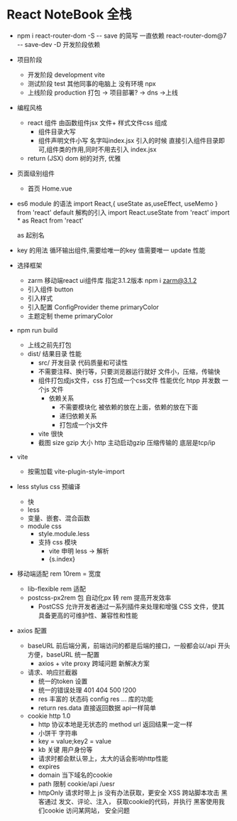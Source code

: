 # React NoteBook 全栈

- npm i react-router-dom -S
  -- save 的简写  一直依赖  react-router-dom@7
  -- save-dev -D 开发阶段依赖 
- 项目阶段 
  - 开发阶段 development  vite
  - 测试阶段 test 其他同事的电脑上 没有环境 npx
  - 上线阶段 production  打包 -> 项目部署? -> dns ->上线

- 编程风格
  - react 组件 由函数组件jsx 文件+ 样式文件css 组成
    - 组件目录大写
    - 组件声明文件小写 名字叫index.jsx
    引入的时候 直接引入组件目录即可,组件类的作用,同时不用去引入 index.jsx
  - return (JSX)  dom 树的对齐, 优雅

- 页面级别组件
  - 首页
    Home.vue  

- es6 module 的语法
  import React,{ useState as,useEffect, useMemo } from 'react'
  default 解构的引入
  import React.useState from 'react'
  import * as React from 'react'

  as 起别名

- key 的用法
  循环输出组件,需要给唯一的key 值需要唯一
  update 性能

- 选择框架
  - zarm 移动端react ui组件库
    指定3.1.2版本 npm i zarm@3.1.2
  - 引入组件 button
  - 引入样式
  - 引入配置 ConfigProvider theme primaryColor
  - 主题定制 theme primaryColor
- npm run build
  - 上线之前先打包
  - dist/ 结果目录
    性能 
    - src/ 开发目录
      代码质量和可读性
    - 不需要注释、换行等，只要浏览器运行就好
      文件小，压缩，传输快
    - 组件打包成js文件，css 打包成一个css文件
      性能优化 htpp 并发数 一个js 文件
      - 依赖关系
        - 不需要模块化
          被依赖的放在上面，依赖的放在下面
        - 递归依赖关系
        - 打包成一个js文件
    - vite 很快
    - 截图
      size gzip 大小 http 主动启动gzip 压缩传输的
      底层是tcp/ip

- vite 
  - 按需加载 vite-plugin-style-import 

- less stylus css 预编译
  - 快
  - less 
  - 变量、嵌套、混合函数
  - module css 
    - style.module.less
    - 支持 css 模块
      - vite 申明 less -> 解析
      - {s.index} 

- 移动端适配 
  rem 10rem = 宽度
  - lib-flexible rem 适配
  - postcss-px2rem 包 自动化px 转 rem 提高开发效率
    - PostCSS 允许开发者通过一系列插件来处理和增强 CSS 文件，使其具备更高的可维护性、兼容性和性能

- axios 配置
  - baseURL
    前后端分离，前端访问的都是后端的接口，一般都会以/api 开头
    方便，baseURL 统一配置
    - axios + vite proxy
      跨域问题 新解决方案
  - 请求、响应拦截器
    - 统一的token 设置
    - 统一的错误处理
      401 404 500 !200
    - res 丰富的 状态码 config res ... 库的功能
    - return res.data 直接返回数据 api一样简单
  - cookie http 1.0
    - http 协议本地是无状态的 method url 返回结果一定一样
    - 小饼干 字符串
    - key = value;key2 = value
    - kb 关键 用户身份等
    - 请求时都会默认带上，太大的话会影响http性能
    - expires
    - domain 当下域名的cookie
    - path 限制 cookie/api    /uesr
    - httpOnly 请求时带上  js 没有办法获取，更安全
      XSS 跨站脚本攻击 黑客通过 发文、评论、注入， 获取cookie的代码，并执行
      黑客使用我们cookie 访问某网站， 安全问题
      <script>  <  &lt;
    - secure 安全的cookie  https 协议下才会带上
## 业务开发
- NavBar 组件
  - components 公共组件
  - zarm TabBar TarBar.Item
    activeKey itemKey
  - change setActiveKey
  - icon
    - iconfont 定制
  - showNavBar 
    - 默认是false，路由切换 showNavBar 为true
    - 伪代码 当业务复杂或不太熟悉时可用
    - useLocation 拿到当前的路由， 解构出路径
    - useEffect 监听 路由变化
- react hooks?
  - useState 响应式
  - useEffect 生命周期 副作用
  - memo 缓存组件
  - useMemo 缓存计算结果
  - useCallback 缓存函数
  - react-router-dom  useNavigate useLocation
  - 函数式编程思想 use hooks 很方便的作用
- react-router-dom
  BrowserRouter HashRouter
  Router Routes Route 组件
  useNavigate useLocation 属于路由，路由改变 更新
  useEffect 依赖 观察路由变化

- CustomIcon 的组件
  Icon.createFromIconfont
- react-router-dom
  useNavigate hook
  navigateTo('/user')
  必须放到router 组件内

- 单页应用  SPA  single page application 看过去像一个页面，移动端 
  - 传统的a 标签 刷新页面 服务器重新渲染，所有的html，白屏 慢 体验不好
  - vue/react 优化体验
    - 不能白屏  不要去刷新整个页面 NavBar
      HashRouter HistoryRouter 支持  hashChange pushState
      不用a 标签， 由router 统一管理
    - Router router-view  一副牌 看到最上面一张

- react props 类型约束  
  - prop-types
  - 函数组件对象 propTypes 属性
  - PropTypes.bool

- css 
  - react module css
  - less
    嵌套
    &
    less :global 选择器用于在局部作用域的 LESS 文件中定义全局样式，使指定的 CSS 规则应用到全局范围，而不受局部作用域限制。这在模块化组件开发中非常有用。
  - iconfont  性能优化
  - linear-gradient  线性渐变色  代替图片
  - px2rem 

- 功能需求分析
  - 登录、注册切换功能
    - 切换下面的表单  useState type login/register
    - onclick 切换 type
    - type  active
    - useEffect + useLocation url/login/register

- 项目用了哪些包？
  - classnames  动态类名的逻辑安排

- 记账产品
  - 账单首页 
    - 时间和类型 查询
    - 账单列表
  - 可视化账单 数据
    echarts 图标展示
  - CRUD 用户 账单 
    - jwt
    - 跨域
    - 文件上传
  - 我的

## 用户页面的静态开发
  - 行内样式
    {{"":"",}}
  - nth-of-type 会根据元素的类型进行计数
  - align-self baseline 主轴是纵向的，对齐子元素的宽度
  
  - react 和 vue slot 和props.children 区别
    - 以modal 组件为例的， 通用组件  万达  负责招商
    - 需要强大的定制性  入驻
      title footer props  string | JSX 传入
    - content 表单 | JSX ... slot(插槽，具名插槽)

## AI 特性
  - prompt 提效的模板
  假如你是前端工程师 使用react + javascript 技术栈， 请根据上图分析功能模块和交互细节 给出要开发的功能点， 难点 和预计需要的开发时间。 只需要开发前端， 后端不需要考虑。

## 首页 静态开发
- 先想清楚，再动手  ai
  了解需求的prompt 模板
- 用户的账单列表
  - 所有，按时间排序  倒序  分页
  - 按类型查询(支出|收入)
  - 按月份查询
- 整个页面的统计 响应式
- 按日期分组
  列表 细节，并进行支出和收入的统计
- 交互
  - 类型的弹出
  - 日期的弹出
  - 新增支出的弹出
- 开发时间？
- list 列表业务
  - 比较复杂，两重循环
  - 按日期分组 数据设计比较复杂
- 设计稿， prompt ai 来拿假数据 给他一个例子
假如你是一个前端工程师，请基于const [list, setList] = useState([
    {
      bills: [
        {
          amount: "25.00",
          date: "1740398609507",
          id: 911,
          pay_tye: 1,
          remark: "",
          type_id: 1,
          type_name: "餐饮"
        }
      ],
      date: '2025-02-24'
    }
  ]) 数据格式， 根据上传图片，帮我组织list 初始化的数据 并返回给我， 其他的不做。

  - 封装了Bill组件
    - 复用
    - 模块化 index 太复杂 代码不要太多 方便维护


# notebook 后端api服务

## egg.js 阿里的开源框架
- koa 极简
  - middlewares 洋葱模型 函数
  - http listen
  - ctx
- 企业级开发 中大型项目
  mvc 
  npm init egg --type=simple
  后台开发的模板 
  - app 目录应用开发的主目录
  - 约定大于一切
    - router.js 后端路由

  - URL 的构成
  queryString params 
  http://localhost:3000/user/1


- csrf 攻击
  - 拦截？ 
    apifox  不是用户 
    userAgent 

- post 请求体的格式
  - form-data 有附件
  - x-www-form-urlencoded key=>value
  - json  复杂数据结构
- get / post 区别 










- 登录
  - 前端 Login组件 submit
  - api/login  全部的请求都在这
    /login { username,password }
  - utils/axios 
    - baseURL  /api/login
    - /api 后端提供的接口地址的标志，前后端分离
    - 不带/api，前端路由react-router-dom  管理
  - axios 请求  被vite 配置的server 拦截
    proxy 解决了跨域问题
    rewrite  /api  干掉了
  - 后端提供接口，后端也可以不只提供接口，自己的mvc





- 修改用户slogan
  全栈功能  前端修改表单
  后端 Update + MVC
  - 前后端分离
    - 先后端
      - 提供一个修改slogan的接口
        - 路由
          restful api 一切皆资源  设计url的一种规范
        - 中间件 鉴权
          拦在控制器之前 token-> verify user 挂在ctx上，next()
        - 控制器
        - service
          - model 已创建
          - orm sequelize
          数据库操作
        - apifox 请求模拟器

    - 再前端
      - 路由
      - userinfo 组件
      - api editUserInfo
